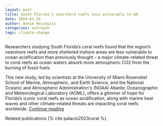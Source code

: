 ```yaml
---
layout: post
title: South Florida’s nearshore reefs less vulnerable to OA
date: 2024-01-16
author: Annie Reisewitz
categories: outreach
tags: climate-change
---
```


Researchers studying South Florida’s coral reefs found that the region’s nearshore reefs and more sheltered inshore areas are less vulnerable to ocean acidification than previously thought – a major climate-related threat to coral reefs as ocean waters absorb more atmospheric CO2 from the burning of fossil fuels. 

This new study, led by scientists at the University of Miami Rosenstiel School of Marine, Atmospheric, and Earth Science, and the National Oceanic and Atmospheric Administration's (NOAA) Atlantic Oceanographic  and Meteorological Laboratory (AOML), offers a glimmer of hope for Florida’s iconic coral reefs as ocean acidification, along with marine heat waves and other climate-related threats are impacting coral reefs worldwide.
[Continue reading](https://news.miami.edu/rosenstiel/stories/2024/01/south-floridas-nearshore-reefs-less-vulnerable-to-ocean-acidification-study-finds.html)

Related publications {% cite palacio2023coral %}.

